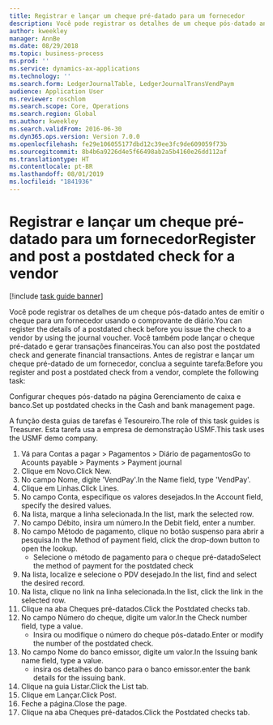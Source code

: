 ```yaml
---
title: Registrar e lançar um cheque pré-datado para um fornecedor
description: Você pode registrar os detalhes de um cheque pós-datado antes de emitir o cheque para um fornecedor usando o comprovante de diário.
author: kweekley
manager: AnnBe
ms.date: 08/29/2018
ms.topic: business-process
ms.prod: ''
ms.service: dynamics-ax-applications
ms.technology: ''
ms.search.form: LedgerJournalTable, LedgerJournalTransVendPaym
audience: Application User
ms.reviewer: roschlom
ms.search.scope: Core, Operations
ms.search.region: Global
ms.author: kweekley
ms.search.validFrom: 2016-06-30
ms.dyn365.ops.version: Version 7.0.0
ms.openlocfilehash: fe29e106055177dbd12c39ee3fc9de609059f73b
ms.sourcegitcommit: 8b4b6a9226d4e5f66498ab2a5b4160e26dd112af
ms.translationtype: HT
ms.contentlocale: pt-BR
ms.lasthandoff: 08/01/2019
ms.locfileid: "1841936"
---
```

# <a name="register-and-post-a-postdated-check-for-a-vendor"></a><span data-ttu-id="2d0e8-103">Registrar e lançar um cheque pré-datado para um fornecedor</span><span class="sxs-lookup"><span data-stu-id="2d0e8-103">Register and post a postdated check for a vendor</span></span>

[!include [task guide banner](../../includes/task-guide-banner.md)]

<span data-ttu-id="2d0e8-104">Você pode registrar os detalhes de um cheque pós-datado antes de emitir o cheque para um fornecedor usando o comprovante de diário.</span><span class="sxs-lookup"><span data-stu-id="2d0e8-104">You can register the details of a postdated check before you issue the check to a vendor by using the journal voucher.</span></span> <span data-ttu-id="2d0e8-105">Você também pode lançar o cheque pré-datado e gerar transações financeiras.</span><span class="sxs-lookup"><span data-stu-id="2d0e8-105">You can also post the postdated check and generate financial transactions.</span></span> <span data-ttu-id="2d0e8-106">Antes de registrar e lançar um cheque pré-datado de um fornecedor, conclua a seguinte tarefa:</span><span class="sxs-lookup"><span data-stu-id="2d0e8-106">Before you register and post a postdated check from a vendor, complete the following task:</span></span> 

<span data-ttu-id="2d0e8-107">Configurar cheques pós-datado na página Gerenciamento de caixa e banco.</span><span class="sxs-lookup"><span data-stu-id="2d0e8-107">Set up postdated checks in the Cash and bank management page.</span></span> 



<span data-ttu-id="2d0e8-108">A função desta guias de tarefas é Tesoureiro.</span><span class="sxs-lookup"><span data-stu-id="2d0e8-108">The role of this task guides is Treasurer.</span></span> <span data-ttu-id="2d0e8-109">Esta tarefa usa a empresa de demonstração USMF.</span><span class="sxs-lookup"><span data-stu-id="2d0e8-109">This task uses the USMF demo company.</span></span>

1. <span data-ttu-id="2d0e8-110">Vá para Contas a pagar > Pagamentos > Diário de pagamentos</span><span class="sxs-lookup"><span data-stu-id="2d0e8-110">Go to Acounts payable > Payments > Payment journal</span></span>
2. <span data-ttu-id="2d0e8-111">Clique em Novo.</span><span class="sxs-lookup"><span data-stu-id="2d0e8-111">Click New.</span></span>
3. <span data-ttu-id="2d0e8-112">No campo Nome, digite 'VendPay'.</span><span class="sxs-lookup"><span data-stu-id="2d0e8-112">In the Name field, type 'VendPay'.</span></span>
4. <span data-ttu-id="2d0e8-113">Clique em Linhas.</span><span class="sxs-lookup"><span data-stu-id="2d0e8-113">Click Lines.</span></span>
5. <span data-ttu-id="2d0e8-114">No campo Conta, especifique os valores desejados.</span><span class="sxs-lookup"><span data-stu-id="2d0e8-114">In the Account field, specify the desired values.</span></span>
6. <span data-ttu-id="2d0e8-115">Na lista, marque a linha selecionada.</span><span class="sxs-lookup"><span data-stu-id="2d0e8-115">In the list, mark the selected row.</span></span>
7. <span data-ttu-id="2d0e8-116">No campo Débito, insira um número.</span><span class="sxs-lookup"><span data-stu-id="2d0e8-116">In the Debit field, enter a number.</span></span>
8. <span data-ttu-id="2d0e8-117">No campo Método de pagamento, clique no botão suspenso para abrir a pesquisa.</span><span class="sxs-lookup"><span data-stu-id="2d0e8-117">In the Method of payment field, click the drop-down button to open the lookup.</span></span>
    * <span data-ttu-id="2d0e8-118">Selecione o método de pagamento para o cheque pré-datado</span><span class="sxs-lookup"><span data-stu-id="2d0e8-118">Select the method of payment for the postdated check</span></span>  
9. <span data-ttu-id="2d0e8-119">Na lista, localize e selecione o PDV desejado.</span><span class="sxs-lookup"><span data-stu-id="2d0e8-119">In the list, find and select the desired record.</span></span>
10. <span data-ttu-id="2d0e8-120">Na lista, clique no link na linha selecionada.</span><span class="sxs-lookup"><span data-stu-id="2d0e8-120">In the list, click the link in the selected row.</span></span>
11. <span data-ttu-id="2d0e8-121">Clique na aba Cheques pré-datados.</span><span class="sxs-lookup"><span data-stu-id="2d0e8-121">Click the Postdated checks tab.</span></span>
12. <span data-ttu-id="2d0e8-122">No campo Número do cheque, digite um valor.</span><span class="sxs-lookup"><span data-stu-id="2d0e8-122">In the Check number field, type a value.</span></span>
    * <span data-ttu-id="2d0e8-123">Insira ou modifique o número do cheque pós-datado.</span><span class="sxs-lookup"><span data-stu-id="2d0e8-123">Enter or modify the number of the postdated check.</span></span>  
13. <span data-ttu-id="2d0e8-124">No campo Nome do banco emissor, digite um valor.</span><span class="sxs-lookup"><span data-stu-id="2d0e8-124">In the Issuing bank name field, type a value.</span></span>
    * <span data-ttu-id="2d0e8-125">insira os detalhes do banco para o banco emissor.</span><span class="sxs-lookup"><span data-stu-id="2d0e8-125">enter the bank details for the issuing bank.</span></span>  
14. <span data-ttu-id="2d0e8-126">Clique na guia Listar.</span><span class="sxs-lookup"><span data-stu-id="2d0e8-126">Click the List tab.</span></span>
15. <span data-ttu-id="2d0e8-127">Clique em Lançar.</span><span class="sxs-lookup"><span data-stu-id="2d0e8-127">Click Post.</span></span>
16. <span data-ttu-id="2d0e8-128">Feche a página.</span><span class="sxs-lookup"><span data-stu-id="2d0e8-128">Close the page.</span></span>
17. <span data-ttu-id="2d0e8-129">Clique na aba Cheques pré-datados.</span><span class="sxs-lookup"><span data-stu-id="2d0e8-129">Click the Postdated checks tab.</span></span>

